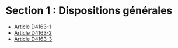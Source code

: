 # Section 1 : Dispositions générales 

* [Article D4163-1](./LEGIARTI000029561970.md)
* [Article D4163-2](./LEGIARTI000029561984.md)
* [Article D4163-3](./LEGIARTI000029561976.md)
